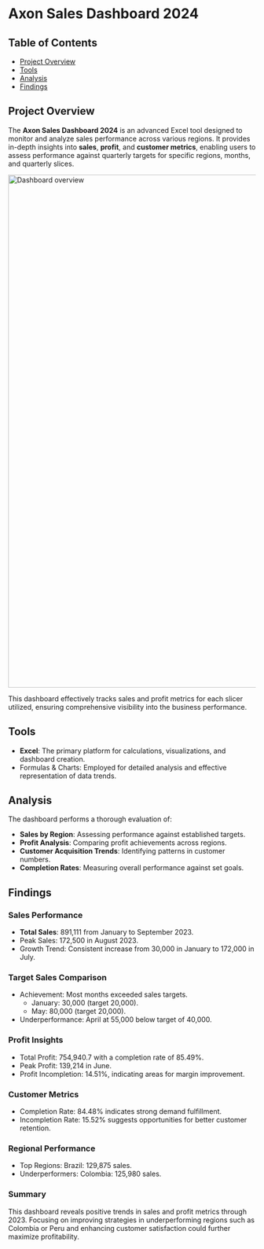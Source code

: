 # Axon Sales Dashboard 2024

## Table of Contents
- [Project Overview](#project-overview)
- [Tools](#tools)
- [Analysis](#analysis)
- [Findings](#findings)


## Project Overview
The **Axon Sales Dashboard 2024** is an advanced Excel tool designed to monitor and analyze sales performance across various regions. It provides in-depth insights into **sales**, **profit**, and **customer metrics**, enabling users to assess performance against quarterly targets for specific regions, months, and quarterly slices.

<img width="1044" alt="Dashboard overview" src="https://github.com/user-attachments/assets/f60a078a-cd38-4b2c-9bfb-87e2a1556354">


This dashboard effectively tracks sales and profit metrics for each slicer utilized, ensuring comprehensive visibility into the business performance.

## Tools
- **Excel**: The primary platform for calculations, visualizations, and dashboard creation.
- Formulas & Charts: Employed for detailed analysis and effective representation of data trends.

## Analysis
The dashboard performs a thorough evaluation of:
- **Sales by Region**: Assessing performance against established targets.
- **Profit Analysis**: Comparing profit achievements across regions.
- **Customer Acquisition Trends**: Identifying patterns in customer numbers.
- **Completion Rates**: Measuring overall performance against set goals.

## Findings

### Sales Performance
- **Total Sales**: 891,111 from January to September 2023.
- Peak Sales: 172,500 in August 2023.
- Growth Trend: Consistent increase from 30,000 in January to 172,000 in July.
  
### Target Sales Comparison
- Achievement: Most months exceeded sales targets.
  - January: 30,000 (target 20,000).
  - May: 80,000 (target 20,000).
- Underperformance: April at 55,000 below target of 40,000.

### Profit Insights
- Total Profit: 754,940.7 with a completion rate of 85.49%.
- Peak Profit: 139,214 in June.
- Profit Incompletion: 14.51%, indicating areas for margin improvement.

### Customer Metrics
- Completion Rate: 84.48% indicates strong demand fulfillment.
- Incompletion Rate: 15.52% suggests opportunities for better customer retention.

### Regional Performance
- Top Regions: 
  Brazil: 129,875 sales.
- Underperformers: 
  Colombia: 125,980 sales.
  

### Summary
This dashboard reveals positive trends in sales and profit metrics through 2023. Focusing on improving strategies in underperforming regions such as Colombia or Peru and enhancing customer satisfaction could further maximize profitability.
